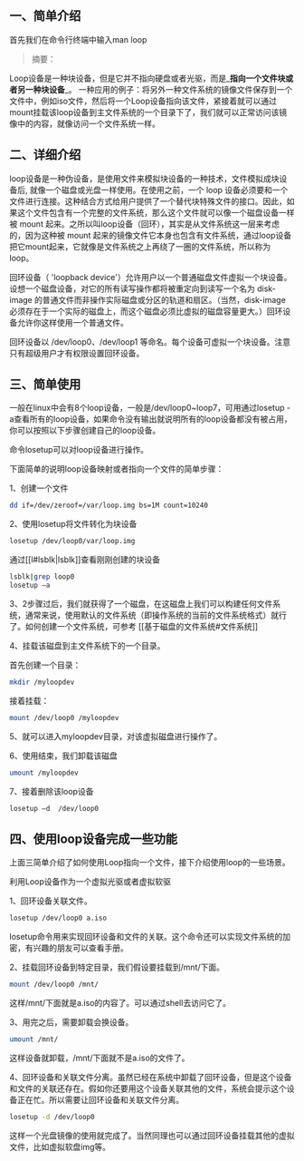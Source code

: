 ```toc
```

## 一、简单介绍

首先我们在命令行终端中输入man loop

> 摘要：

Loop设备是一种块设备，但是它并不指向硬盘或者光驱，而是_**指向一个文件块或者另一种块设备**_。
一种应用的例子：将另外一种文件系统的镜像文件保存到一个文件中，例如iso文件，然后将一个Loop设备指向该文件，紧接着就可以通过mount挂载该loop设备到主文件系统的一个目录下了，我们就可以正常访问该镜像中的内容，就像访问一个文件系统一样。

## 二、详细介绍

loop设备是一种伪设备，是使用文件来模拟块设备的一种技术，文件模拟成块设备后, 就像一个磁盘或光盘一样使用。在使用之前，一个 loop 设备必须要和一个文件进行连接。这种结合方式给用户提供了一个替代块特殊文件的接口。因此，如果这个文件包含有一个完整的文件系统，那么这个文件就可以像一个磁盘设备一样被 mount 起来。之所以叫loop设备（回环），其实是从文件系统这一层来考虑的，因为这种被 mount 起来的镜像文件它本身也包含有文件系统，通过loop设备把它mount起来，它就像是文件系统之上再绕了一圈的文件系统，所以称为 loop。

回环设备（ 'loopback device'）允许用户以一个普通磁盘文件虚拟一个块设备。设想一个磁盘设备，对它的所有读写操作都将被重定向到读写一个名为 disk-image 的普通文件而非操作实际磁盘或分区的轨道和扇区。（当然，disk-image 必须存在于一个实际的磁盘上，而这个磁盘必须比虚拟的磁盘容量更大。）回环设备允许你这样使用一个普通文件。

回环设备以 /dev/loop0、/dev/loop1 等命名。每个设备可虚拟一个块设备。注意只有超级用户才有权限设置回环设备。

## 三、简单使用

一般在linux中会有8个loop设备，一般是/dev/loop0~loop7，可用通过losetup -a查看所有的loop设备，如果命令没有输出就说明所有的loop设备都没有被占用，你可以按照以下步骤创建自己的loop设备。

命令losetup可以对loop设备进行操作。

下面简单的说明loop设备映射或者指向一个文件的简单步骤：

1、创建一个文件

```bash
dd if=/dev/zeroof=/var/loop.img bs=1M count=10240
```

2、使用losetup将文件转化为块设备

```bash
losetup /dev/loop0/var/loop.img
```

通过[[l#lsblk|lsblk]]查看刚刚创建的块设备

```bash
lsblk|grep loop0
losetup –a
```

3、2步骤过后，我们就获得了一个磁盘，在这磁盘上我们可以构建任何文件系统，通常来说，使用默认的文件系统（即操作系统的当前的文件系统格式）就行了。如何创建一个文件系统，可参考 [[基于磁盘的文件系统#文件系统]]

4、挂载该磁盘到主文件系统下的一个目录。

首先创建一个目录：

```bash
mkdir /myloopdev
```

接着挂载：

```bash
mount /dev/loop0 /myloopdev
```

5、就可以进入myloopdev目录，对该虚拟磁盘进行操作了。

6、使用结束，我们卸载该磁盘

```bash
umount /myloopdev
```

7、接着删除该loop设备

```bash
losetup –d  /dev/loop0
```

## 四、使用loop设备完成一些功能

上面三简单介绍了如何使用Loop指向一个文件，接下介绍使用loop的一些场景。

利用Loop设备作为一个虚拟光驱或者虚拟软驱

1、回环设备关联文件。

```bash
losetup /dev/loop0 a.iso
```

losetup命令用来实现回环设备和文件的关联。这个命令还可以实现文件系统的加密，有兴趣的朋友可以查看手册。

2、挂载回环设备到特定目录，我们假设要挂载到/mnt/下面。

```bash
mount /dev/loop0 /mnt/
```

这样/mnt/下面就是a.iso的内容了。可以通过shell去访问它了。

3、用完之后，需要卸载会换设备。

```bash
umount /mnt/
```

这样设备就卸载，/mnt/下面就不是a.iso的文件了。

4、回环设备和关联文件分离。虽然已经在系统中卸载了回环设备，但是这个设备和文件的关联还存在。假如你还要用这个设备关联其他的文件，系统会提示这个设备正在忙。所以需要让回环设备和关联文件分离。

```bash
losetup -d /dev/loop0
```

这样一个光盘镜像的使用就完成了。当然同理也可以通过回环设备挂载其他的虚拟文件，比如虚拟软盘img等。
